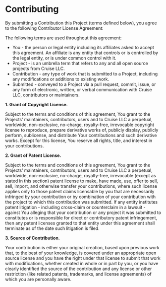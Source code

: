 # Contributing

By submitting a Contribution this Project (terms defined below), you agree to the following Contributor License Agreement:

The following terms are used throughout this agreement:

* You - the person or legal entity including its affiliates asked to accept this agreement. An affiliate is any entity that controls or is controlled by the legal entity, or is under common control with it.
* Project - is an umbrella term that refers to any and all open source projects from Cruise LLC.
* Contribution - any type of work that is submitted to a Project, including any modifications or additions to existing work.
* Submitted - conveyed to a Project via a pull request, commit, issue, or any form of electronic, written, or verbal communication with Cruise LLC, contributors or maintainers.

**1. Grant of Copyright License.**

Subject to the terms and conditions of this agreement, You grant to the Projects’ maintainers, contributors, users and to Cruise LLC a perpetual, worldwide, non-exclusive, no-charge, royalty-free, irrevocable copyright license to reproduce, prepare derivative works of, publicly display, publicly perform, sublicense, and distribute Your contributions and such derivative works. Except for this license, You reserve all rights, title, and interest in your contributions.

**2. Grant of Patent License.**

Subject to the terms and conditions of this agreement, You grant to the Projects’ maintainers, contributors, users and to Cruise LLC a perpetual, worldwide, non-exclusive, no-charge, royalty-free, irrevocable (except as stated in this section) patent license to make, have made, use, offer to sell, sell, import, and otherwise transfer your contributions, where such license applies only to those patent claims licensable by you that are necessarily infringed by your contribution or by combination of your contribution with the project to which this contribution was submitted.
If any entity institutes patent litigation - including cross-claim or counterclaim in a lawsuit - against You alleging that your contribution or any project it was submitted to constitutes or is responsible for direct or contributory patent infringement, then any patent licenses granted to that entity under this agreement shall terminate as of the date such litigation is filed.

**3. Source of Contribution.**

Your contribution is either your original creation, based upon previous work that, to the best of your knowledge, is covered under an appropriate open source license and you have the right under that license to submit that work with modifications, whether created in whole or in part by you, or you have clearly identified the source of the contribution and any license or other restriction (like related patents, trademarks, and license agreements) of which you are personally aware.
